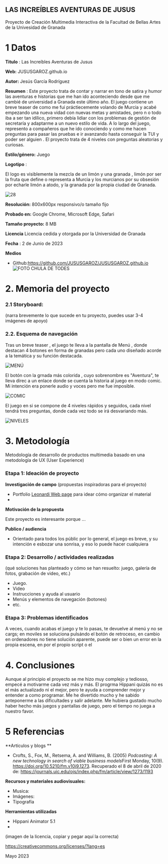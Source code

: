 ##  LAS INCREÍBLES AVENTURAS DE JUSUS 

Proyecto de Creación Multimedia Interactiva de la  Facultad de Bellas Artes de la Univesidad de Granada



# 1 Datos 



**Titulo** : Las Increíbles  Aventuras de Jusus

**Web:**   JUSUSGAROZ.github.io

**Autor:**  Jesús García Rodríguez

**Resumen** : Este proyecto  trata de contar y narrar en tono de satira y humor las aventuras e historias que me han ido aconteciendo desde que me cambié de universidad a Granada este último año. El juego contiene un breve teaser de como me fui práctiecemente volando de Murcia y acabé empezando una nueva vidad con nuevas metas y amistades, pero n o todo iba a ser tan idílico, primero debía lidiar con los problemas de gestión  de secretaría y adaptarme a un nuevo estilo de vida. 
A lo largo del juego, represento a compañeros que  he ido conociendo y como me hacen preguntas para pasar las pruebas e ir avanzando hasta conseguir la TUI y poder ser alguien .  El proyecto trata de 4 niveles con preguntas aleatorias y  curiosas.  

**Estilo/género:**  Juego 

**Logotipo** : 

El logo es visiblemente la mezcla de un limón y una granada , limón por ser la fruta que define o representa a Murcia y los murcianos por su obsesión por echarle limón a atodo, y la granada por la propia ciudad de Granada.


![28](https://github.com/JUSUSGAROZ/JUSUSGAROZ.github.io/assets/134589004/187a2d21-18f0-41dd-ae1c-f3febbf29e35)


**Resolución:** 800x600px responsivo/o tamaño fijo

**Probado en:**   Google Chrome, Microsoft Edge, Safari

**Tamaño proyecto:** 8 MB

**Licencia** Licencia cedida y otorgada por la Universidad de Granada

**Fecha** : 2 de Junio de 2023 

**Medios**

- Github:https://github.com/JUSUSGAROZ/JUSUSGAROZ.github.io 
![FOTO CHULA DE TODES](https://github.com/JUSUSGAROZ/JUSUSGAROZ.github.io/assets/134589004/9047a88f-e915-4a10-91b2-23c00e2cf237)


# 2. Memoria del proyecto 

### 2.1 Storyboard: 



(narra brevemente lo que sucede en tu proyecto, puedes usar 3-4 imágenes de apoyo)



### 2.2. Esquema de navegación 
Tras un breve teaser , el juego te lleva a la pantalla de Menú , donde destacan 4 botones en forma de granadas pero cada uno diseñado acorde a la temática y su función destacada. 

![MENÚ](https://github.com/JUSUSGAROZ/JUSUSGAROZ.github.io/assets/134589004/2520e8e5-1404-4b1d-8be6-b211d1093cee)

El botón con la grnada más colorida , cuyo sobrenombre es "Aventura", te lleva direc a un enlace donde se cuenta la historia al juego en modo comic. Mi intención era ponerle audio y voces pero me fue imposible.

![COMIC](https://github.com/JUSUSGAROZ/JUSUSGAROZ.github.io/assets/134589004/18e1971b-e9ae-41ba-bfc8-261feaec466e)

El juego en si se compone de 4 niveles rápidos y seguidos, cada nivel tendrá tres preguntas, donde cada vez todo se
irá desvariando más. 

![NIVELES](https://github.com/JUSUSGAROZ/JUSUSGAROZ.github.io/assets/134589004/1ec6d47f-714b-48b0-b5a0-c780fd0c8060)





# 3. Metodología

Metodología de desarrollo de productos multimedia basado en una metodología de UX (User Experience)



### Etapa 1: Ideación de proyecto

**Investigación de campo** (propuestas inspiradoras para el proyecto)

- Portfolio [Leonardi Web page](http://www.rleonardi.com/interactive-resume/) para idear cómo organizar el material
- 



**Motivación de la propuesta** 

Este  proyecto es interesante porque ... 



**Publico / audiencia**

- Orientado para todos los públic por lo general, el juego es breve, y su intención e esbozar una sonrisa, y eso lo puede hacer cualquiera





### Etapa 2: Desarrollo / actividades realizadas

(qué soluciones has planteado y cómo se han resuelto: juego, galería de fotos, grabación de video, etc.)

- Juego. 
- Video 
- Instrucciones y ayuda al usuario 
- Menús y elementos de navegación (botones)
- etc.



### Etapa 3: Problemas identificados

A veces, cuando acabas el juego y te lo pasas, te devuelve al menú y no se cargs; en moviles se soluciona  pulsándo el botón de retroceso, en cambio en ordenadores no tiene solución aparente, puede ser o bien un error en la propia escena, en por el propio script o el 



# 4. Conclusiones 

Aunque al principio el proyecto se me hizo muy complejo y tediosso, empecé a motivarme cada vez más y más. El progrma Hippani quizás no es el más actualizado ni el mejor, pero te ayuda a comprender mejor y entender a como programar.
Me he divertido mucho y he sabido anteponerme a las dificultades y salir adelante. Me hubiera gustado mucho haber hecho más juegos y pantallas  de juego, pero el tiempo no juega a nuestro favor. 







# 5 Referencias 

**Artículos y blogs ** 

- Crofts, S., Fox, M., Retsema, A. and Williams, B. (2005) *Podcasting: A new technology in search of viable business models*First Monday, 10(9). https://doi.org/10.5210/fm.v10i9.1273. Recuperado el 8 de abril de 2020 de: https://journals.uic.edu/ojs/index.php/fm/article/view/1273/1193

**Recursos y materiales audiovisuales:**

* Musica:  
* Imágenes:  
* Tipografía

**Herramientas utilizadas**

- Hippani Animator 5.1
- 



(imagen de la licencia, copiar y pegar aquí la correcta)

https://creativecommons.org/licenses/?lang=es

Mayo 2023
